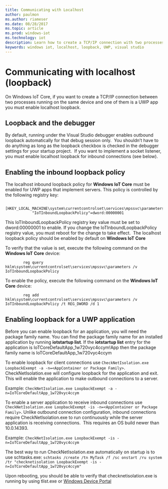 ```yaml
---
title: Communicating with Localhost
author: paulmon
ms.author: riameser
ms.date: 08/28/2017
ms.topic: article
ms.prod: windows-iot
ms.technology: iot
description: Learn how to create a TCP/IP connection with two processes by enabling localhost loopback.
keywords: windows iot, localhost, loopback, UWP, visual studio
---
```


# Communicating with localhost (loopback)

On Windows IoT Core, if you want to create a TCP/IP connection between two processes running on the same device and one of them is a UWP app you must enable localhost loopback.

## Loopback and the debugger 
By default, running under the Visual Studio debugger enables outbound loopback automatically for that debug session only.  You shouldn’t have to do anything as long as the loopback checkbox is checked in the debugger settings for your startup project.  If you want to implement a socket listener, you must enable localhost loopback for inbound connections (see below).

## Enabling the inbound loopback policy
The localhost inbound loopback policy for **Windows IoT Core** must be enabled for UWP apps that implement servers.  This policy is controlled by the following registry key:
```
        [HKEY_LOCAL_MACHINE\system\currentcontrolset\services\mpssvc\parameters]
            "IoTInboundLoopbackPolicy"=dword:00000001
```
This IoTInboundLoopbackPolicy registry key value must be set to dword:00000001 to enable. If you change the IoTInboundLoopbackPolicy registry value, you must reboot for the change to take effect.  The localhost loopback policy should be enabled by default on **Windows IoT Core**

To verify that the value is set, execute the following command on the **Windows IoT Core** device:
```
        reg query hklm\system\currentcontrolset\services\mpssvc\parameters /v IoTInboundLoopbackPolicy
```
To enable the policy, execute the following command on the **Windows IoT Core** device:
```
        reg add hklm\system\currentcontrolset\services\mpssvc\parameters /v IoTInboundLoopbackPolicy /t REG_DWORD /d 1
```

## Enabling loopback for a UWP application
Before you can enable loopback for an application, you will need the package family name.  You can find the package family name for an installed application by running **iotstartup list**.  If the **iotstartup list** entry for the application is IoTCoreDefaultApp\_1w720vyc4ccym!App then the package family name is IoTCoreDefaultApp\_1w720vyc4ccym

To enable loopback for client connections use `CheckNetIsolation.exe LoopbackExempt -a -n=<AppContainer or Package Family>`.  CheckNetIsolation.exe will configure loopback for the application and exit. This will enable the application to make outbound connections to a server.

Example: `CheckNetIsolation.exe LoopbackExempt -a -n=IoTCoreDefaultApp_1w720vyc4ccym`

To enable a server application to receive inbound connections use `CheckNetIsolation.exe LoopbackExempt -is -n=<AppContainer or Package Family>`. Unlike outbound connection configuration, inbound connections require CheckNetIsolation.exe to run continuously while the server application is receiving connections.  This requires an OS build newer than 10.0.14393.

Example: `CheckNetIsolation.exe LoopbackExempt -is -n=IoTCoreDefaultApp_1w720vyc4ccym`

The best way to run CheckNetIsolation.exe automatically on startup is to use schtasks.exe: `schtasks /create /tn MyTask /f /sc onstart /ru system /tr "checknetisolation LoopbackExempt -is -n=IoTCoreDefaultApp_1w720vyc4ccym"`

Upon rebooting, you should be able to verify that checknetisolation.exe is running by using tlist.exe or [Windows Device Portal](/windows/iot-core/manage-your-device/DevicePortal)